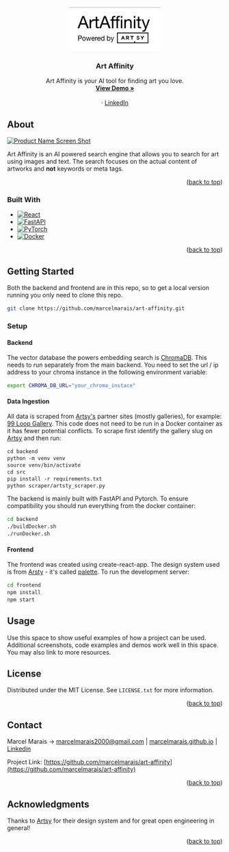 <!-- Improved compatibility of back to top link: See: https://github.com/othneildrew/Best-README-Template/pull/73 -->
<a name="readme-top"></a>


<!-- PROJECT LOGO -->
<br />
<div align="center">
  <a href="https://artaffinity.xyz/"  target="_blank">
    <img src="images/logo.png" alt="Logo">
  </a>

<h3 align="center">Art Affinity</h3>

  <p align="center">
    Art Affinity is your AI tool for finding art you love.
    <br />
    <a href="https://artaffinity.xyz" target="_blank"><strong>View Demo »</strong></a>
    <br />
    <br />
<!--     <a href="https://github.com/github_username/repo_name">Medium</a> -->
    ·
    <a href="https://www.linkedin.com/in/marcel-marais-599095175/"  target="_blank">LinkedIn</a>
  </p>
</div>


<!-- ABOUT THE PROJECT -->
## About

[![Product Name Screen Shot][product-screenshot]](https://example.com)

Art Affinity is an AI powered search engine that allows you to search for art using images and text. The search focuses on the actual content of artworks and **not** keywords or meta tags.

<p align="right">(<a href="#readme-top">back to top</a>)</p>



### Built With

* [![React][React.js]][React-url]
* [![FastAPI][FastAPI]][FastAPI-url]
* [![PyTorch][PyTorch]][PyTorch-url]
* [![Docker][Docker]][Docker-url]



<p align="right">(<a href="#readme-top">back to top</a>)</p>



<!-- GETTING STARTED -->
## Getting Started

Both the backend and frontend are in this repo, so to get a local version running you only need to clone this repo.
```sh
git clone https://github.com/marcelmarais/art-affinity.git
```

### Setup

#### Backend

The vector database the powers embedding search is [ChromaDB](https://www.trychroma.com/). This needs to run separately from the main backend. You need to set the url / ip address to your chroma instance in the following environment variable:
```sh
export CHROMA_DB_URL="your_chroma_instace"
```

#### Data Ingestion

All data is scraped from [Artsy's](https://www.artsy.net/) partner sites (mostly galleries), for example: [99 Loop Gallery](https://www.artsy.net/partner/99-loop-gallery). This code does not need to be run in a Docker container as it has fewer potential conflicts. To scrape first identify the gallery slug on [Artsy](https://www.artsy.net/) and then run:

```
cd backend
python -m venv venv
source venv/bin/activate
cd src
pip install -r requirements.txt
python scraper/artsty_scraper.py

```

The backend is mainly built with FastAPI and Pytorch. To ensure compatibility you should run everything from the docker container:

  ```sh
  cd backend
  ./buildDocker.sh
  ./runDocker.sh
  ```

#### Frontend

The frontend was created using create-react-app. The design system used is from [Arsty](https://github.com/artsy) - it's called [palette](https://github.com/artsy/palette). To run the development server:
```sh
cd frontend
npm install
npm start
```



<!-- USAGE EXAMPLES -->
## Usage

Use this space to show useful examples of how a project can be used. Additional screenshots, code examples and demos work well in this space. You may also link to more resources.



<!-- LICENSE -->
## License

Distributed under the MIT License. See `LICENSE.txt` for more information.

<p align="right">(<a href="#readme-top">back to top</a>)</p>



<!-- CONTACT -->
## Contact

Marcel Marais -> marcelmarais2000@gmail.com | [marcelmarais.github.io](marcelmarais.github.io) | [Linkedin](https://www.linkedin.com/in/marcel-marais-599095175/)

Project Link: [https://github.com/marcelmarais/art-affinity](https://github.com/marcelmarais/art-affinity)

<p align="right">(<a href="#readme-top">back to top</a>)</p>



<!-- ACKNOWLEDGMENTS -->
## Acknowledgments

Thanks to [Artsy](https://www.artsy.net/) for their design system and for great open engineering in general!

<p align="right">(<a href="#readme-top">back to top</a>)</p>



<!-- MARKDOWN LINKS & IMAGES -->
<!-- https://www.markdownguide.org/basic-syntax/#reference-style-links -->
[contributors-shield]: https://img.shields.io/github/contributors/github_username/repo_name.svg?style=for-the-badge
[contributors-url]: https://github.com/github_username/repo_name/graphs/contributors
[forks-shield]: https://img.shields.io/github/forks/github_username/repo_name.svg?style=for-the-badge
[forks-url]: https://github.com/github_username/repo_name/network/members
[stars-shield]: https://img.shields.io/github/stars/github_username/repo_name.svg?style=for-the-badge
[stars-url]: https://github.com/github_username/repo_name/stargazers
[issues-shield]: https://img.shields.io/github/issues/github_username/repo_name.svg?style=for-the-badge
[issues-url]: https://github.com/github_username/repo_name/issues
[license-shield]: https://img.shields.io/github/license/github_username/repo_name.svg?style=for-the-badge
[license-url]: https://github.com/github_username/repo_name/blob/master/LICENSE.txt
[linkedin-shield]: https://img.shields.io/badge/-LinkedIn-black.svg?style=for-the-badge&logo=linkedin&colorB=555
[linkedin-url]: https://linkedin.com/in/linkedin_username
[product-screenshot]: images/screenshot.png
[Next-url]: https://nextjs.org/
[React.js]: https://img.shields.io/badge/React-20232A?style=for-the-badge&logo=react&logoColor=61DAFB
[React-url]: https://reactjs.org/
[FastAPI]: https://img.shields.io/badge/fastapi-109989?style=for-the-badge&logo=FASTAPI&logoColor=white
[FastAPI-url]: https://fastapi.tiangolo.com/
[PyTorch]: https://img.shields.io/badge/PyTorch-EE4C2C?style=for-the-badge&logo=pytorch&logoColor=white
[PyTorch-url]: https://pytorch.org/
[Docker]: https://img.shields.io/badge/Docker-2CA5E0?style=for-the-badge&logo=docker&logoColor=white
[Docker-url]: https://www.docker.com/
